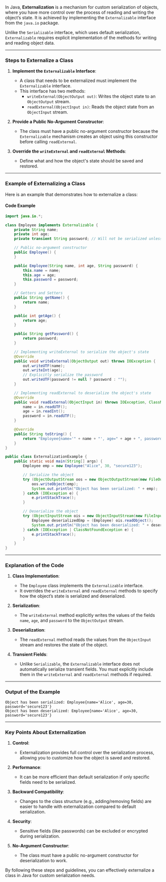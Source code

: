 In Java, **Externalization** is a mechanism for custom serialization of objects, where you have more control over the process of reading and writing the object’s state. It is achieved by implementing the `Externalizable` interface from the `java.io` package.

Unlike the `Serializable` interface, which uses default serialization, `Externalizable` requires explicit implementation of the methods for writing and reading object data.

---

### Steps to Externalize a Class

1. **Implement the `Externalizable` Interface**:
    - A class that needs to be externalized must implement the `Externalizable` interface.
    - This interface has two methods:
        - `writeExternal(ObjectOutput out)`: Writes the object state to an `ObjectOutput` stream.
        - `readExternal(ObjectInput in)`: Reads the object state from an `ObjectInput` stream.

2. **Provide a Public No-Argument Constructor**:
    - The class must have a public no-argument constructor because the `Externalizable` mechanism creates an object using this constructor before calling `readExternal`.

3. **Override the `writeExternal` and `readExternal` Methods**:
    - Define what and how the object's state should be saved and restored.

---

### Example of Externalizing a Class

Here is an example that demonstrates how to externalize a class:

#### Code Example
```java
import java.io.*;

class Employee implements Externalizable {
    private String name;
    private int age;
    private transient String password; // Will not be serialized unless explicitly handled

    // Public no-argument constructor
    public Employee() {
    }

    public Employee(String name, int age, String password) {
        this.name = name;
        this.age = age;
        this.password = password;
    }

    // Getters and Setters
    public String getName() {
        return name;
    }

    public int getAge() {
        return age;
    }

    public String getPassword() {
        return password;
    }

    // Implementing writeExternal to serialize the object's state
    @Override
    public void writeExternal(ObjectOutput out) throws IOException {
        out.writeUTF(name);
        out.writeInt(age);
        // Explicitly serialize the password
        out.writeUTF(password != null ? password : "");
    }

    // Implementing readExternal to deserialize the object's state
    @Override
    public void readExternal(ObjectInput in) throws IOException, ClassNotFoundException {
        name = in.readUTF();
        age = in.readInt();
        password = in.readUTF();
    }

    @Override
    public String toString() {
        return "Employee{name='" + name + "', age=" + age + ", password='" + password + "'}";
    }
}

public class ExternalizationExample {
    public static void main(String[] args) {
        Employee emp = new Employee("Alice", 30, "secure123");

        // Serialize the object
        try (ObjectOutputStream oos = new ObjectOutputStream(new FileOutputStream("employee.ser"))) {
            oos.writeObject(emp);
            System.out.println("Object has been serialized: " + emp);
        } catch (IOException e) {
            e.printStackTrace();
        }

        // Deserialize the object
        try (ObjectInputStream ois = new ObjectInputStream(new FileInputStream("employee.ser"))) {
            Employee deserializedEmp = (Employee) ois.readObject();
            System.out.println("Object has been deserialized: " + deserializedEmp);
        } catch (IOException | ClassNotFoundException e) {
            e.printStackTrace();
        }
    }
}
```

---

### Explanation of the Code

1. **Class Implementation**:
    - The `Employee` class implements the `Externalizable` interface.
    - It overrides the `writeExternal` and `readExternal` methods to specify how the object’s state is serialized and deserialized.

2. **Serialization**:
    - The `writeExternal` method explicitly writes the values of the fields `name`, `age`, and `password` to the `ObjectOutput` stream.

3. **Deserialization**:
    - The `readExternal` method reads the values from the `ObjectInput` stream and restores the state of the object.

4. **Transient Fields**:
    - Unlike `Serializable`, the `Externalizable` interface does not automatically serialize transient fields. You must explicitly include them in the `writeExternal` and `readExternal` methods if required.

---

### Output of the Example
```plaintext
Object has been serialized: Employee{name='Alice', age=30, password='secure123'}
Object has been deserialized: Employee{name='Alice', age=30, password='secure123'}
```

---

### Key Points About Externalization
1. **Control**:
    - Externalization provides full control over the serialization process, allowing you to customize how the object is saved and restored.

2. **Performance**:
    - It can be more efficient than default serialization if only specific fields need to be serialized.

3. **Backward Compatibility**:
    - Changes to the class structure (e.g., adding/removing fields) are easier to handle with externalization compared to default serialization.

4. **Security**:
    - Sensitive fields (like passwords) can be excluded or encrypted during serialization.

5. **No-Argument Constructor**:
    - The class must have a public no-argument constructor for deserialization to work.

By following these steps and guidelines, you can effectively externalize a class in Java for custom serialization needs.